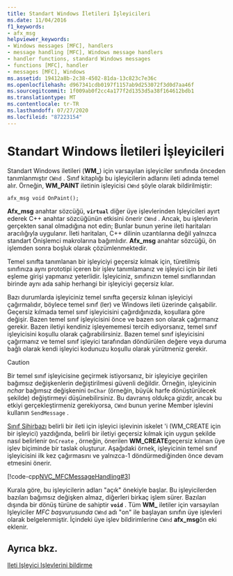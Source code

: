 ```yaml
---
title: Standart Windows İletileri İşleyicileri
ms.date: 11/04/2016
f1_keywords:
- afx_msg
helpviewer_keywords:
- Windows messages [MFC], handlers
- message handling [MFC], Windows message handlers
- handler functions, standard Windows messages
- functions [MFC], handler
- messages [MFC], Windows
ms.assetid: 19412a8b-2c38-4502-81da-13c823c7e36c
ms.openlocfilehash: d967341cdb0197f1157ab9d253072f3d0d7aa46f
ms.sourcegitcommit: 1f009ab0f2cc4a177f2d1353d5a38f164612bdb1
ms.translationtype: MT
ms.contentlocale: tr-TR
ms.lasthandoff: 07/27/2020
ms.locfileid: "87223154"
---
```

# <a name="handlers-for-standard-windows-messages"></a>Standart Windows İletileri İşleyicileri

Standart Windows iletileri (**WM_**) için varsayılan işleyiciler sınıfında önceden tanımlanmıştır `CWnd` . Sınıf kitaplığı bu işleyicilerin adlarını ileti adında temel alır. Örneğin, **WM_PAINT** iletinin işleyicisi `CWnd` şöyle olarak bildirilmiştir:

`afx_msg void OnPaint();`

**Afx_msg** anahtar sözcüğü, **`virtual`** diğer üye işlevlerinden Işleyicileri ayırt ederek C++ anahtar sözcüğünün etkisini önerir `CWnd` . Ancak, bu işlevlerin gerçekten sanal olmadığına not edin; Bunlar bunun yerine ileti haritaları aracılığıyla uygulanır. İleti haritaları, C++ dilinin uzantılarına değil yalnızca standart Önişlemci makrolarına bağımlıdır. **Afx_msg** anahtar sözcüğü, ön işlemden sonra boşluk olarak çözümlenmektedir.

Temel sınıfta tanımlanan bir işleyiciyi geçersiz kılmak için, türetilmiş sınıfınıza aynı prototipi içeren bir işlev tanımlamanız ve işleyici için bir ileti eşleme girişi yapmanız yeterlidir. İşleyiciniz, sınıfınızın temel sınıflarından birinde aynı ada sahip herhangi bir işleyiciyi geçersiz kılar.

Bazı durumlarda işleyiciniz temel sınıfta geçersiz kılınan işleyiciyi çağırmalıdır, böylece temel sınıf (ler) ve Windows ileti üzerinde çalışabilir. Geçersiz kılmada temel sınıf işleyicisini çağırdığınızda, koşullara göre değişir. Bazen temel sınıf işleyicisini önce ve bazen son olarak çağırmanız gerekir. Bazen iletiyi kendiniz işleyememesi tercih ediyorsanız, temel sınıf işleyicisini koşullu olarak çağırabilirsiniz. Bazen temel sınıf işleyicisini çağırmanız ve temel sınıf işleyici tarafından döndürülen değere veya duruma bağlı olarak kendi işleyici kodunuzu koşullu olarak yürütmeniz gerekir.

> [!CAUTION]
> Bir temel sınıf işleyicisine geçirmek istiyorsanız, bir işleyiciye geçirilen bağımsız değişkenlerin değiştirilmesi güvenli değildir. Örneğin, işleyicinin *nchar* bağımsız değişkenini `OnChar` (örneğin, büyük harfe dönüştürülecek şekilde) değiştirmeyi düşünebilirsiniz. Bu davranış oldukça gizdir, ancak bu etkiyi gerçekleştirmeniz gerekiyorsa, `CWnd` bunun yerine Member işlevini kullanın `SendMessage` .

[Sınıf Sihirbazı](reference/mfc-class-wizard.md) belirli bir ileti için işleyici işlevinin iskelet 'i (WM_CREATE için bir işleyici) yazdığında, belirli bir iletiyi geçersiz kılmak için uygun şekilde nasıl belirlenir `OnCreate` , örneğin, önerilen **WM_CREATE**geçersiz kılınan üye işlev biçiminde bir taslak oluşturur. Aşağıdaki örnek, işleyicinin temel sınıf işleyicisini ilk kez çağırmasını ve yalnızca-1 döndürmediğinden önce devam etmesini önerir.

[!code-cpp[NVC_MFCMessageHandling#3](codesnippet/cpp/handlers-for-standard-windows-messages_1.cpp)]

Kurala göre, bu işleyicilerin adları "açık" önekiyle başlar. Bu işleyicilerden bazıları bağımsız değişken almaz, diğerleri birkaç işlem sürer. Bazıları dışında bir dönüş türüne de sahiptir **`void`** . Tüm **WM_** iletiler için varsayılan Işleyiciler *MFC başvurusunda* `CWnd` adı "on" ile başlayan sınıfın üye işlevleri olarak belgelenmiştir. İçindeki üye işlev bildirimlerine `CWnd` **afx_msg**ön eki eklenir.

## <a name="see-also"></a>Ayrıca bkz.

[Ileti Işleyici Işlevlerini bildirme](declaring-message-handler-functions.md)
